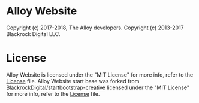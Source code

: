 Alloy Website
=============
Copyright (c) 2017-2018, The Alloy developers.
Copyright (c) 2013-2017 Blackrock Digital LLC.

License
=======
Alloy Website is licensed under the "MIT License" for more info, refer to the [License](LICENSE) file.
Alloy Website start base was forked from [BlackrockDigital/startbootstrap-creative](https://github.com/BlackrockDigital/startbootstrap-creative/) licensed under the "MIT License" for more info, refer to the [License](LICENSE) file.
